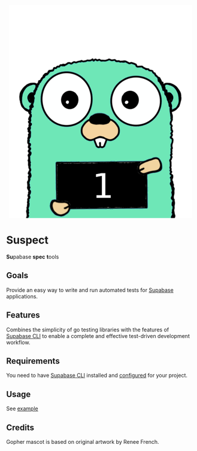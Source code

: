 <div align="center"><img src="gopher_suspect.png" alt="gopher"></div>

# Suspect

**Su**pabase **spec** **t**ools

## Goals

Provide an easy way to write and run automated tests for [Supabase](https://supabase.com) applications.

## Features
 
Combines the simplicity of go testing libraries with the features of [Supabase CLI](https://supabase.com/docs/reference/cli/about) to enable a complete and effective test-driven development workflow.

## Requirements

You need to have [Supabase CLI](https://github.com/supabase/cli) installed and [configured](https://supabase.com/docs/guides/local-development) for your project.

## Usage

See [example](./example)

## Credits

Gopher mascot is based on original artwork by Renee French.
